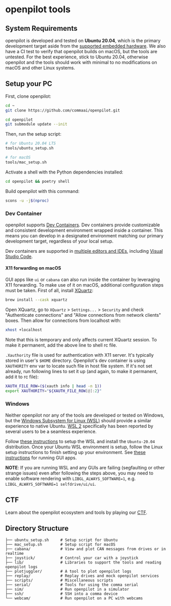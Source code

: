 # openpilot tools

## System Requirements

openpilot is developed and tested on **Ubuntu 20.04**, which is the primary development target aside from the [supported embedded hardware](https://github.com/commaai/openpilot#running-on-a-dedicated-device-in-a-car). We also have a CI test to verify that openpilot builds on macOS, but the tools are untested. For the best experience, stick to Ubuntu 20.04, otherwise openpilot and the tools should work with minimal to no modifications on macOS and other Linux systems.

## Setup your PC

First, clone openpilot:
``` bash
cd ~
git clone https://github.com/commaai/openpilot.git

cd openpilot
git submodule update --init
```

Then, run the setup script:

``` bash
# for Ubuntu 20.04 LTS
tools/ubuntu_setup.sh

# for macOS
tools/mac_setup.sh
```

Activate a shell with the Python dependencies installed:

``` bash
cd openpilot && poetry shell
```

Build openpilot with this command:
``` bash
scons -u -j$(nproc)
```

### Dev Container

openpilot supports [Dev Containers](https://containers.dev/). Dev containers provide customizable and consistent development environment wrapped inside a container. This means you can develop in a designated environment matching our primary development target, regardless of your local setup.

Dev containers are supported in [multiple editors and IDEs](https://containers.dev/supporting), including [Visual Studio Code](https://code.visualstudio.com/docs/devcontainers/containers).

#### X11 forwarding on macOS

GUI apps like `ui` or `cabana` can also run inside the container by leveraging X11 forwarding. To make use of it on macOS, additional configuration steps must be taken. First of all, install [XQuartz](https://formulae.brew.sh/cask/xquartz#default):
```sh
brew install --cask xquartz
```

Open XQuartz, go to `XQuartz` > `Settings...` > `Security` and check "Authenticate connections" and "Allow connections from network clients" boxes. Then allow for connections from localhost with:
```sh
xhost +localhost
```
Note that this is temporary and only affects current XQuartz session. To make it permanent, add the above line to shell rc file.

`.Xauthority` file is used for authentication with X11 server. It's typically stored in user's `$HOME` directory. Openpilot's dev container is using `XAUTHORITY` env var to locate such file in host file system. If it's not set already, run following lines to set it up (and again, to make it permanent, add it to rc file):

```sh
XAUTH_FILE_ROW=($(xauth info | head -n 1))
export XAUTHORITY="${XAUTH_FILE_ROW[@]:2}"
```

### Windows

Neither openpilot nor any of the tools are developed or tested on Windows, but the [Windows Subsystem for Linux (WSL)](https://docs.microsoft.com/en-us/windows/wsl/about) should provide a similar experience to native Ubuntu. [WSL 2](https://docs.microsoft.com/en-us/windows/wsl/compare-versions) specifically has been reported by several users to be a seamless experience.

Follow [these instructions](https://docs.microsoft.com/en-us/windows/wsl/install) to setup the WSL and install the `Ubuntu-20.04` distribution. Once your Ubuntu WSL environment is setup, follow the Linux setup instructions to finish setting up your environment. See [these instructions](https://learn.microsoft.com/en-us/windows/wsl/tutorials/gui-apps) for running GUI apps.

**NOTE**: If you are running WSL and any GUIs are failing (segfaulting or other strange issues) even after following the steps above, you may need to enable software rendering with `LIBGL_ALWAYS_SOFTWARE=1`, e.g. `LIBGL_ALWAYS_SOFTWARE=1 selfdrive/ui/ui`.

## CTF
Learn about the openpilot ecosystem and tools by playing our [CTF](/tools/CTF.md).

## Directory Structure

```
├── ubuntu_setup.sh     # Setup script for Ubuntu
├── mac_setup.sh        # Setup script for macOS
├── cabana/             # View and plot CAN messages from drives or in realtime
├── joystick/           # Control your car with a joystick
├── lib/                # Libraries to support the tools and reading openpilot logs
├── plotjuggler/        # A tool to plot openpilot logs
├── replay/             # Replay drives and mock openpilot services
├── scripts/            # Miscellaneous scripts
├── serial/             # Tools for using the comma serial
├── sim/                # Run openpilot in a simulator
├── ssh/                # SSH into a comma device
└── webcam/             # Run openpilot on a PC with webcams
```
